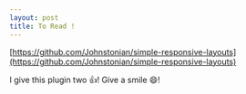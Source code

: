 ```yaml
---
layout: post
title: To Read !
---
```

[https://github.com/Johnstonian/simple-responsive-layouts](https://github.com/Johnstonian/simple-responsive-layouts)

I give this plugin two :+1:!
Give a smile :smile:!
